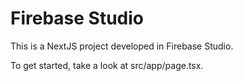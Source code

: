 # Firebase Studio

This is a NextJS project developed in Firebase Studio.

To get started, take a look at src/app/page.tsx.

